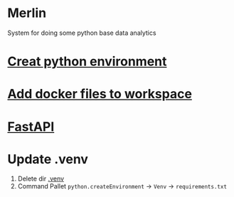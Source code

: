 # Merlin
System for doing some python base data analytics

# [Creat python environment](https://code.visualstudio.com/docs/python/python-tutorial)
# [Add docker files to workspace](https://code.visualstudio.com/docs/containers/quickstart-python)
# [FastAPI](https://fastapi.tiangolo.com/tutorial/first-steps/)

# Update .venv
1. Delete dir [.venv](.venv)
2. Command Pallet `python.createEnvironment` -> `Venv` -> `requirements.txt`
